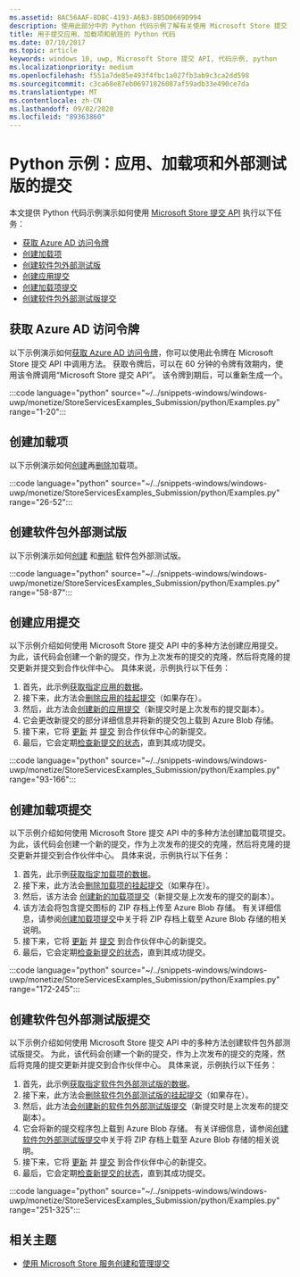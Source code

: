 ```yaml
---
ms.assetid: 8AC56AAF-8D8C-4193-A6B3-BB5D0669D994
description: 使用此部分中的 Python 代码示例了解有关使用 Microsoft Store 提交 API 的详细信息。
title: 用于提交应用、加载项和航班的 Python 代码
ms.date: 07/10/2017
ms.topic: article
keywords: windows 10, uwp, Microsoft Store 提交 API, 代码示例, python
ms.localizationpriority: medium
ms.openlocfilehash: f551a7de85e493f4fbc1a027fb3ab9c3ca2dd598
ms.sourcegitcommit: c3ca68e87eb06971826087af59adb33e490ce7da
ms.translationtype: MT
ms.contentlocale: zh-CN
ms.lasthandoff: 09/02/2020
ms.locfileid: "89363860"
---
```

# <a name="python-sample-submissions-for-apps-add-ons-and-flights"></a>Python 示例：应用、加载项和外部测试版的提交

本文提供 Python 代码示例演示如何使用 [Microsoft Store 提交 API](create-and-manage-submissions-using-windows-store-services.md) 执行以下任务：

* [获取 Azure AD 访问令牌](#token)
* [创建加载项](#create-add-on)
* [创建软件包外部测试版](#create-package-flight)
* [创建应用提交](#create-app-submission)
* [创建加载项提交](#create-add-on-submission)
* [创建软件包外部测试版提交](#create-flight-submission)

<span id="token" />

## <a name="obtain-an-azure-ad-access-token"></a>获取 Azure AD 访问令牌

以下示例演示如何[获取 Azure AD 访问令牌](create-and-manage-submissions-using-windows-store-services.md#obtain-an-azure-ad-access-token)，你可以使用此令牌在 Microsoft Store 提交 API 中调用方法。 获取令牌后，可以在 60 分钟的令牌有效期内，使用该令牌调用“Microsoft Store 提交 API”。 该令牌到期后，可以重新生成一个。

:::code language="python" source="~/../snippets-windows/windows-uwp/monetize/StoreServicesExamples_Submission/python/Examples.py" range="1-20":::

<span id="create-add-on" />

## <a name="create-an-add-on"></a>创建加载项

以下示例演示如何[创建](create-an-add-on.md)再[删除](delete-an-add-on.md)加载项。

:::code language="python" source="~/../snippets-windows/windows-uwp/monetize/StoreServicesExamples_Submission/python/Examples.py" range="26-52":::

<span id="create-package-flight" />

## <a name="create-a-package-flight"></a>创建软件包外部测试版

以下示例演示如何[创建](create-a-flight.md) 和[删除](delete-a-flight.md) 软件包外部测试版。

:::code language="python" source="~/../snippets-windows/windows-uwp/monetize/StoreServicesExamples_Submission/python/Examples.py" range="58-87":::

<span id="create-app-submission" />

## <a name="create-an-app-submission"></a>创建应用提交

以下示例介绍如何使用 Microsoft Store 提交 API 中的多种方法创建应用提交。 为此，该代码会创建一个新的提交，作为上次发布的提交的克隆，然后将克隆的提交更新并提交到合作伙伴中心。 具体来说，示例执行以下任务：

1. 首先，此示例[获取指定应用的数据](get-an-app.md)。
2. 接下来，此方法会[删除应用的挂起提交](delete-an-app-submission.md)（如果存在）。
3. 然后，此方法会[创建新的应用提交](create-an-app-submission.md)（新提交时是上次发布的提交副本）。
4. 它会更改新提交的部分详细信息并将新的提交包上载到 Azure Blob 存储。
5. 接下来，它将 [更新](update-an-app-submission.md) 并 [提交](commit-an-app-submission.md) 到合作伙伴中心的新提交。
6. 最后，它会定期[检查新提交的状态](get-status-for-an-app-submission.md)，直到其成功提交。

:::code language="python" source="~/../snippets-windows/windows-uwp/monetize/StoreServicesExamples_Submission/python/Examples.py" range="93-166":::

<span id="create-add-on-submission" />

## <a name="create-an-add-on-submission"></a>创建加载项提交

以下示例介绍如何使用 Microsoft Store 提交 API 中的多种方法创建加载项提交。 为此，该代码会创建一个新的提交，作为上次发布的提交的克隆，然后将克隆的提交更新并提交到合作伙伴中心。 具体来说，示例执行以下任务：

1. 首先，此示例[获取指定加载项的数据](get-an-add-on.md)。
2. 接下来，此方法会[删除加载项的挂起提交](delete-an-add-on-submission.md)（如果存在）。
3. 然后，该方法会 [创建新的加载项提交](create-an-add-on-submission.md)（新提交是上次发布的提交的副本）。
4. 该方法会将包含提交图标的 ZIP 存档上传至 Azure Blob 存储。 有关详细信息，请参阅[创建加载项提交](manage-add-on-submissions.md#create-an-add-on-submission)中关于将 ZIP 存档上载至 Azure Blob 存储的相关说明。
5. 接下来，它将 [更新](update-an-add-on-submission.md) 并 [提交](commit-an-add-on-submission.md) 到合作伙伴中心的新提交。
6. 最后，它会定期[检查新提交的状态](get-status-for-an-add-on-submission.md)，直到其成功提交。

:::code language="python" source="~/../snippets-windows/windows-uwp/monetize/StoreServicesExamples_Submission/python/Examples.py" range="172-245":::

<span id="create-flight-submission" />

## <a name="create-a-package-flight-submission"></a>创建软件包外部测试版提交

以下示例介绍如何使用 Microsoft Store 提交 API 中的多种方法创建软件包外部测试版提交。 为此，该代码会创建一个新的提交，作为上次发布的提交的克隆，然后将克隆的提交更新并提交到合作伙伴中心。 具体来说，示例执行以下任务：

1. 首先，此示例[获取指定软件包外部测试版的数据](get-a-flight.md)。
2. 接下来，此方法会[删除软件包外部测试版的挂起提交](delete-a-flight-submission.md)（如果存在）。
3. 然后，此方法[会创建新的软件包外部测试版提交](create-a-flight-submission.md)（新提交时是上次发布的提交副本）。
4. 它会将新的提交程序包上载到 Azure Blob 存储。 有关详细信息，请参阅[创建软件包外部测试版提交](manage-flight-submissions.md#create-a-package-flight-submission)中关于将 ZIP 存档上载至 Azure Blob 存储的相关说明。
5. 接下来，它将 [更新](update-a-flight-submission.md) 并 [提交](commit-a-flight-submission.md) 到合作伙伴中心的新提交。
6. 最后，它会定期[检查新提交的状态](get-status-for-a-flight-submission.md)，直到其成功提交。

:::code language="python" source="~/../snippets-windows/windows-uwp/monetize/StoreServicesExamples_Submission/python/Examples.py" range="251-325":::

## <a name="related-topics"></a>相关主题

* [使用 Microsoft Store 服务创建和管理提交](create-and-manage-submissions-using-windows-store-services.md)
